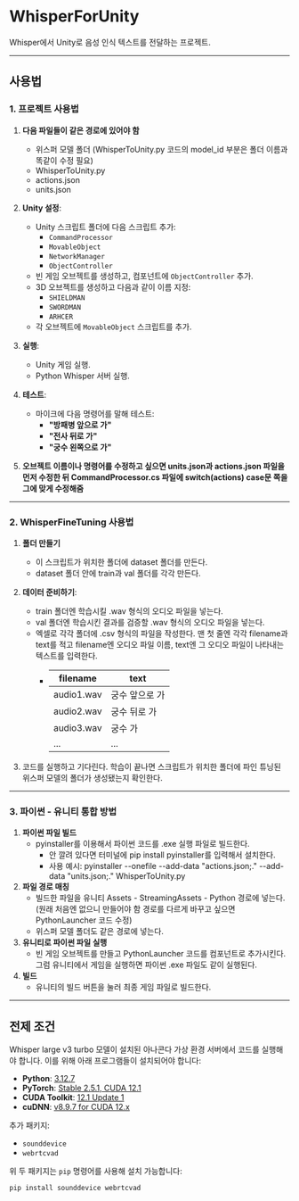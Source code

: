 # WhisperForUnity
Whisper에서 Unity로 음성 인식 텍스트를 전달하는 프로젝트.

---

## 사용법

### 1. 프로젝트 사용법

1. **다음 파일들이 같은 경로에 있어야 함**
   - 위스퍼 모델 폴더 (WhisperToUnity.py 코드의 model_id 부분은 폴더 이름과 똑같이 수정 필요)
   - WhisperToUnity.py
   - actions.json
   - units.json

2. **Unity 설정**:
   - Unity 스크립트 폴더에 다음 스크립트 추가:
     - `CommandProcessor`
     - `MovableObject`
     - `NetworkManager`
     - `ObjectController`
   - 빈 게임 오브젝트를 생성하고, 컴포넌트에 `ObjectController` 추가.
   - 3D 오브젝트를 생성하고 다음과 같이 이름 지정:
     - `SHIELDMAN`
     - `SWORDMAN`
     - `ARHCER`
   - 각 오브젝트에 `MovableObject` 스크립트를 추가.
3. **실행**:
   - Unity 게임 실행.
   - Python Whisper 서버 실행.
4. **테스트**:
   - 마이크에 다음 명령어를 말해 테스트:
     - **"방패병 앞으로 가"**
     - **"전사 뒤로 가"**
     - **"궁수 왼쪽으로 가"**
5. **오브젝트 이름이나 명령어를 수정하고 싶으면 units.json과 actions.json 파일을 먼저 수정한 뒤 CommandProcessor.cs 파일에 switch(actions) case문 쪽을 그에 맞게 수정해줌**

---

### 2. WhisperFineTuning 사용법

1. **폴더 만들기**
   - 이 스크립트가 위치한 폴더에 dataset 폴더를 만든다. 
   - dataset 폴더 안에 train과 val 폴더를 각각 만든다.
2. **데이터 준비하기**:
   - train 폴더엔 학습시킬 .wav 형식의 오디오 파일을 넣는다.
   - val 폴더엔 학습시킨 결과를 검증할 .wav 형식의 오디오 파일을 넣는다.
   - 엑셀로 각각 폴더에 .csv 형식의 파일을 작성한다. 맨 첫 줄엔 각각 filename과 text를 적고 filename엔 오디오 파일 이름, text엔 그 오디오 파일이 나타내는 텍스트를 입력한다.
     - | filename | text |
       |-----------|-----------|
       |audio1.wav|궁수 앞으로 가 |
       |audio2.wav|궁수 뒤로 가   |
       |audio3.wav|궁수  가      |
       | ...      | ...         |
       
3. 코드를 실행하고 기다린다. 학습이 끝나면 스크립트가 위치한 폴더에 파인 튜닝된 위스퍼 모델의 폴더가 생성됐는지 확인한다.

---

### 3. 파이썬 - 유니티 통합 방법

1. **파이썬 파일 빌드**
   - pyinstaller를 이용해서 파이썬 코드를 .exe 실행 파일로 빌드한다.
     - 안 깔려 있다면 터미널에 pip install pyinstaller를 입력해서 설치한다.
     - 사용 예시: pyinstaller --onefile --add-data "actions.json;." --add-data "units.json;." WhisperToUnity.py
2. **파일 경로 매칭**
   - 빌드한 파일을 유니티 Assets - StreamingAssets - Python 경로에 넣는다. (원래 처음엔 없으니 만들어야 함 경로를 다르게 바꾸고 싶으면 PythonLauncher 코드 수정)
   - 위스퍼 모델 폴더도 같은 경로에 넣는다.
3. **유니티로 파이썬 파일 실행**
   - 빈 게임 오브젝트를 만들고 PythonLauncher 코드를 컴포넌트로 추가시킨다. 그럼 유니티에서 게임을 실행하면 파이썬 .exe 파일도 같이 실행된다.
4. **빌드**
   - 유니티의 빌드 버튼을 눌러 최종 게임 파일로 빌드한다.

---

## 전제 조건

Whisper large v3 turbo 모델이 설치된 아나콘다 가상 환경 서버에서 코드를 실행해야 합니다. 이를 위해 아래 프로그램들이 설치되어야 합니다:

- **Python**: [3.12.7](https://www.python.org/downloads/release/python-3127/)
- **PyTorch**: [Stable 2.5.1, CUDA 12.1](https://pytorch.kr/get-started/locally/)
- **CUDA Toolkit**: [12.1 Update 1](https://developer.nvidia.com/cuda-12-1-1-download-archive)
- **cuDNN**: [v8.9.7 for CUDA 12.x](https://developer.nvidia.com/rdp/cudnn-archive)

추가 패키지:
- `sounddevice`
- `webrtcvad`

위 두 패키지는 `pip` 명령어를 사용해 설치 가능합니다:
```bash
pip install sounddevice webrtcvad
